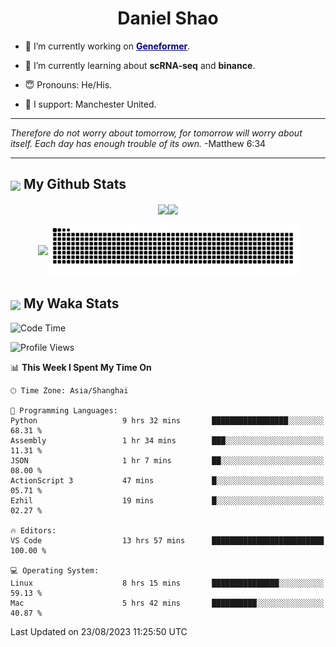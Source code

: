 

<h1 align="center">Daniel Shao</h1>

- 🐒 I’m currently working on <strong><a href="https://huggingface.co/ctheodoris/Geneformer" style="color: darkblue">Geneformer</a></strong>.

- 🥹 I’m currently learning about **scRNA-seq** and **binance**.

- 😇 Pronouns: He/His.

- 🦧 I support: Manchester United.

---

<i> Therefore do not worry about tomorrow, for tomorrow will worry about itself. Each day has enough trouble of its own. </i> -Matthew 6:34

---

<h2><img src="https://emojis.slackmojis.com/emojis/images/1579216111/7550/pikachu_wave.gif?1579216111" align="center" width="28" /> My Github Stats</h2>

<p align="center"><img align="center" src = "https://github-readme-stats.vercel.app/api?username=super-dainiu&show_icons=true&count_private=true&theme=tokyonight&hide=issues&line_height=30" width="400px"><img align="center" src = "https://github-readme-streak-stats.herokuapp.com/?user=super-dainiu&theme=tokyonight" width="400px"></p>

<p align="center"><img align="center" width="400px" src="https://github-readme-stats.vercel.app/api/top-langs/?username=super-dainiu&layout=compact&theme=tokyonight&hide=html,tex,jupyter%20notebook"><img align="center" width="400px" src="https://github.com/super-dainiu/super-dainiu/blob/output/github-contribution-grid-snake.svg"></p>

<h2><img src="https://emojis.slackmojis.com/emojis/images/1579216111/7550/pikachu_wave.gif?1579216111" align="center" width="28" /> My Waka Stats</h2>

<!--START_SECTION:waka-->
![Code Time](http://img.shields.io/badge/Code%20Time-295%20hrs%2044%20mins-blue)

![Profile Views](http://img.shields.io/badge/Profile%20Views-18-blue)

📊 **This Week I Spent My Time On** 

```text
🕑︎ Time Zone: Asia/Shanghai

💬 Programming Languages: 
Python                   9 hrs 32 mins       █████████████████░░░░░░░░   68.31 % 
Assembly                 1 hr 34 mins        ███░░░░░░░░░░░░░░░░░░░░░░   11.31 % 
JSON                     1 hr 7 mins         ██░░░░░░░░░░░░░░░░░░░░░░░   08.00 % 
ActionScript 3           47 mins             █░░░░░░░░░░░░░░░░░░░░░░░░   05.71 % 
Ezhil                    19 mins             █░░░░░░░░░░░░░░░░░░░░░░░░   02.27 % 

🔥 Editors: 
VS Code                  13 hrs 57 mins      █████████████████████████   100.00 % 

💻 Operating System: 
Linux                    8 hrs 15 mins       ███████████████░░░░░░░░░░   59.13 % 
Mac                      5 hrs 42 mins       ██████████░░░░░░░░░░░░░░░   40.87 % 
```


 Last Updated on 23/08/2023 11:25:50 UTC
<!--END_SECTION:waka-->
